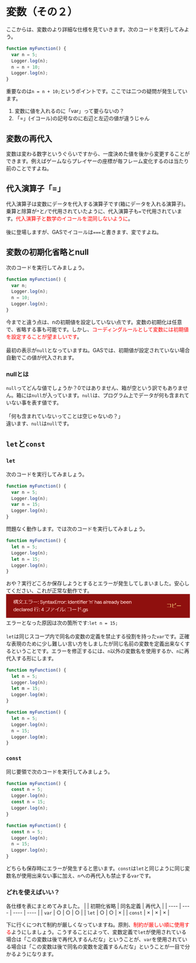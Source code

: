# 変数（その２）

ここからは、変数のより詳細な仕様を見ていきます。次のコードを実行してみよう。

```js
function myFunction() {
  var n = 5;
  Logger.log(n);
  n = n + 10;
  Logger.log(n);
}
```

重要なのは`n = n + 10;`というポイントです。ここでは二つの疑問が発生しています。  
1. 変数に値を入れるのに「var」って要らないの？
2. 「=」(イコール)の記号なのに右辺と左辺の値が違うじゃん

## 変数の再代入
変数は変わる数字というぐらいですから、一度決めた値を後から変更することができます。例えばゲームならプレイヤーの座標が毎フレーム変化するのは当たり前のことですよね。
## 代入演算子「=」
代入演算子は変数にデータを代入する演算子です(箱にデータを入れる演算子)。乗算と除算が`*`と`/`で代用されていたように、代入演算子も`=`で代用されています。<span style="color: red;">代入演算子と数学のイコールを混同しないように</span>。
<br><br>
後に登場しますが、GASでイコールは`===`と書きます、変ですよね。

## 変数の初期化省略とnull
次のコードを実行してみましょう。

```js
function myFunction() {
  var n;
  Logger.log(n);
  n = 10;
  Logger.log(n);
}
```

今までと違う点は、nの初期値を設定していない点です。変数の初期化は任意で、省略する事も可能です。しかし、<span style="color: red;">コーディングルールとして変数には初期値を設定することが望ましいです</span>。
<br><br>
最初の表示が`null`となっていますね。GASでは、初期値が設定されていない場合自動でこの値が代入されます。  

### nullとは
`null`ってどんな値でしょうか？0ではありません、箱が空という訳でもありません。箱には`null`が入っています。`null`は、プログラム上でデータが何も含まれていない事を表す値です。
<br><br>
「何も含まれていないってことは空じゃないの？」  
違います、`null`は`null`です。  

## `let`と`const`
### `let`
次のコードを実行してみましょう。

```js
function myFunction() {
  var n = 5;
  Logger.log(n);
  var n = 15;
  Logger.log(n);
}
```

問題なく動作します。では次のコードを実行してみましょう。

```js
function myFunction() {
  let n = 5;
  Logger.log(n);
  let n = 15;
  Logger.log(n);
}
```

おや？実行どころか保存しようとするとエラーが発生してしまいました。安心してください、これが正常な動作です。
![let_error](images/let_error.png)
エラーとなった原因は次の箇所です:`let n = 15;`
<br><br>
`let`は同じスコープ内で同名の変数の定義を禁止する役割を持った`var`です。正確な表現のために少し難しい言い方をしましたが同じ名前の変数を定義出来なくするということです。エラーを修正するには、`n`以外の変数名を使用するか、`n`に再代入する形にします。

```js
function myFunction() {
  let n = 5;
  Logger.log(n);
  let m = 15;
  Logger.log(m);
}
```
```js
function myFunction() {
  let n = 5;
  Logger.log(n);
  n = 15;
  Logger.log(m);
}
```

### `const`
同じ要領で次のコードを実行してみましょう。

```js
function myFunction() {
  const n = 5;
  Logger.log(n);
  const n = 15;
  Logger.log(n);
}
```
```js
function myFunction() {
  const n = 5;
  Logger.log(n);
  n = 15;
  Logger.log(n);
}
```
どちらも保存時にエラーが発生すると思います。`const`は`let`と同じように同じ変数名が使用出来ない事に加え、`n`への再代入も禁止する`var`です。

### どれを使えばいい？
各仕様を表にまとめてみました。
|       | 初期化省略 | 同名定義 | 再代入 |
| ---- | ---- | ---- | ---- |
| `var` | ○ | ○ | ○ |
| `let` | ○ | ○ | × |
| `const` | × | × | × |

下に行くにつれて制約が厳しくなっていますね。原則、<span style="color: red;">制約が厳しい順に使用する</span>ようにしましょう。こうすることによって、変数定義で`let`が使用されている場合は「この変数は後で再代入するんだな」ということが、`var`を使用されている場合は「この変数は後で同名の変数を定義するんだな」ということが一目で分かるようになります。